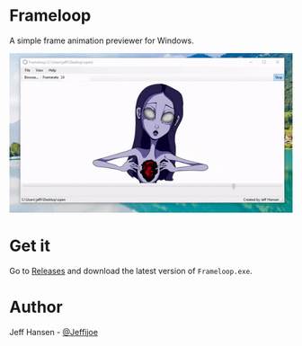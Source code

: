 # Frameloop

A simple frame animation previewer for Windows.

![Preview](/preview.gif)

# Get it

Go to [Releases](https://github.com/jeffijoe/frameloop/releases) and download the latest version of `Frameloop.exe`.

# Author

Jeff Hansen - [@Jeffijoe](https://twitter.com/Jeffijoe)
